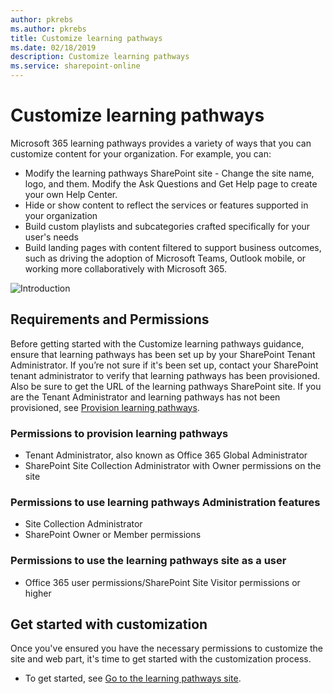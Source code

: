 ```yaml
---
author: pkrebs
ms.author: pkrebs
title: Customize learning pathways
ms.date: 02/18/2019
description: Customize learning pathways
ms.service: sharepoint-online
---
```


# Customize learning pathways

Microsoft 365 learning pathways provides a variety of ways that you can customize content for your organization. For example, you can:  
- Modify the learning pathways SharePoint site - Change the site name, logo, and them. Modify the Ask Questions and Get Help page to create your own Help Center. 
- Hide or show content to reflect the services or features supported in your organization 
- Build custom playlists and subcategories crafted specifically for your user's needs
- Build landing pages with content filtered to support business outcomes, such as driving the adoption of Microsoft Teams, Outlook mobile, or working more collaboratively with Microsoft 365.

![Introduction](media/cg-introducing.png)

## Requirements and Permissions

Before getting started with the Customize learning pathways guidance, ensure that learning pathways has been set up by your SharePoint Tenant Administrator. If you’re not sure if it's been set up, contact your SharePoint tenant administrator to verify that learning pathways has been provisioned. Also be sure to get the URL of the learning pathways SharePoint site. If you are the Tenant Administrator and learning pathways has not been provisioned, see [Provision learning pathways](custom_provision.md). 

### Permissions to provision learning pathways

- Tenant Administrator, also known as Office 365 Global Administrator
- SharePoint Site Collection Administrator with Owner permissions on the site

### Permissions to use learning pathways Administration features

- Site Collection Administrator
- SharePoint Owner or Member permissions

### Permissions to use the learning pathways site as a user

- Office 365 user permissions/SharePoint Site Visitor permissions or higher

## Get started with customization
Once you've ensured you have the necessary permissions to customize the site and web part, 
it's time to get started with the customization process. 

- To get started, see [Go to the learning pathways site](custom_goto.md).